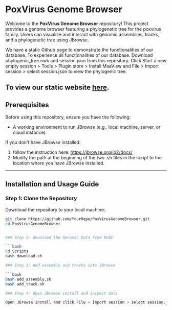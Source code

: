 # PoxVirus Genome Browser

Welcome to the **PoxVirus Genome Browser** repository! This project provides a genome browser featuring a phylogenetic tree for the poxvirus family. Users can visualize and interact with genomic assemblies, tracks, and a phylogenetic tree using JBrowse.

We have a static Github page to demonstrate the functionalities of our database. To experience all functionalities of our database. Download phylogenic_tree.nwk and session.json from this repository. Click Start a new empty session > Tools > Plugin store > Install MsaView and File > Import session > select session.json to view the phylogenic tree.

To view our static website [here](https://steve10166.github.io/jbrowse2).
---

## Prerequisites
Before using this repository, ensure you have the following:
- A working environment to run JBrowse (e.g., local machine, server, or cloud instance).

If you don't have JBrowse installed:
1. follow the instruction here: https://jbrowse.org/jb2/docs/
2. Modify the path at the beginning of the two .sh files in the script to the location where you have JBrowse installed.
---

## Installation and Usage Guide

### Step 1: Clone the Repository
Download the repository to your local machine:

```bash
git clone https://github.com/YourRepo/PoxVirusGenomeBrowser.git
cd PoxVirusGenomeBrowser


### Step 2: Download the Genomic Data from NCBI

```bash
cd Scripts
bash download.sh

### Step 3: Add assembly and tracks into JBrowse

```bash
bash add_assembly.sh
bash add_track.sh

### Step 4: Open JBrowse install and inspect data

Open JBrowse install and click File > Import session > select session.json downloaded from the repository.
